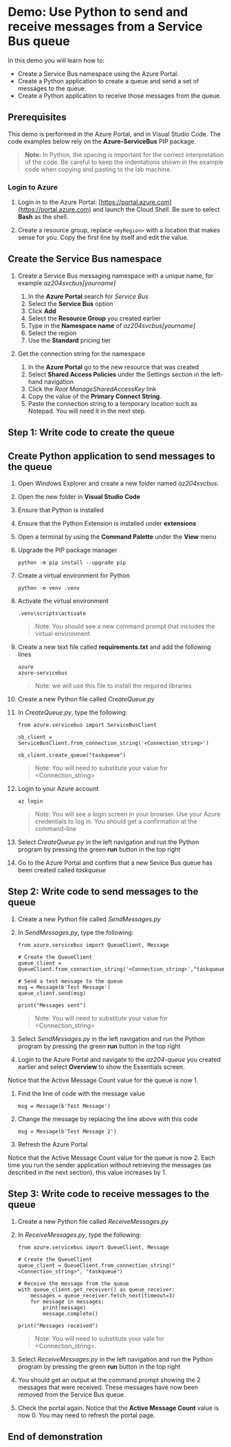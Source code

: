 
# Demo: Use Python to send and receive messages from a Service Bus queue

In this demo you will learn how to:

* Create a Service Bus namespace using the Azure Portal.
* Create a Python application to create a queue and send a set of messages to the queue.
* Create a Python application to receive those messages from the queue.


## Prerequisites

This demo is performed in the Azure Portal, and in Visual Studio Code. The code examples below rely on the **Azure-ServiceBus** PIP package.

>**Note:** In Python, the spacing is important for the correct interpretation of the code. Be careful to keep the indentations shown in the example code when copying and pasting to the lab machine.

### Login to Azure

1. Login in to the Azure Portal: [https://portal.azure.com](https://portal.azure.com) and launch the Cloud Shell. Be sure to select **Bash** as the shell.

1. Create a resource group, replace `<myRegion>` with a location that makes sense for you. Copy the first line by itself and edit the value.


## Create the Service Bus namespace

1. Create a Service Bus messaging namespace with a unique name, for example _az204svcbus[yourname]_ 
   
   1. In the **Azure Portal** search for _Service Bus_ 
   1. Select the **Service Bus** option
   1. Click **Add**
   1. Select the **Resource Group** you created earlier
   1. Type in the **Namespace name** of _az204svcbus[yourname]_ 
   1. Select the region
   1. Use the **Standard** pricing tier

1. Get the connection string for the namespace

   1. In the **Azure Portal** go to the new resource that was created
   1. Select **Shared Access Policies** under the Settings section in the left-hand navigation
   1. Click the _Root ManageSharedAccessKey_ link
   1. Copy the value of the **Primary Connect String**.  
   1. Paste the connection string to a temporary location such as Notepad. You will need it in the next step.

## Step 1: Write code to create the queue

## Create Python application to send messages to the queue

1. Open Windows Explorer and create a new folder named *az204svcbus*.

1. Open the new folder in **Visual Studio Code**

1. Ensure that Python is installed

1. Ensure that the Python Extension is installed under **extensions** 

1. Open a terminal by using the **Command Palette** under the **View** menu

1. Upgrade the PIP package manager 
    ```
    python -m pip install --upgrade pip
    ```
1. Create a virtual environment for Python
    ```
    python -m venv .venv
    ```
1.  Activate the virtual environment
    ```
    .venv\scripts\activate
    ```
    >Note: You should see a new command prompt that includes the virtual environment

1. Create a new text file called **requirements.txt** and add the following lines
    ```
    azure
    azure-servicebus
    ```
    >Note: we will use this file to install the required libraries
    
1. Create a new Python file called *CreateQueue.py*

1. In *CreateQueue.py*, type the following:

    ```
    from azure.servicebus import ServiceBusClient

    sb_client = ServiceBusClient.from_connection_string('<Connection_string>')

    sb_client.create_queue("taskqueue")
    ```
    >Note: You will need to substitute your value for <Connection_string> 
    
1. Login to your Azure account
    ```
    az login
    ```
    >Note: You will see a login screen in your browser. Use your Azure credentials to log in.  You should get a confirmation at the command-line
    
1.  Select _CreateQueue.py_ in the left navigation and run the Python program by pressing the green **run** button in the top right

1.  Go to the Azure Portal and confirm that a new Sevice Bus queue has been created called _taskqueue_


## Step 2: Write code to send messages to the queue

1. Create a new Python file called *SendMessages.py*

1. In *SendMessages.py*, type the following:

    ```
    from azure.servicebus import QueueClient, Message

    # Create the QueueClient
    queue_client = QueueClient.from_connection_string('<Connection_string>',"taskqueue")

    # Send a test message to the queue
    msg = Message(b'Test Message')
    queue_client.send(msg)

    print("Messages sent")

    ```
    >Note: You will need to substitute your value for <Connection_string> 
    
1.  Select _SendMessages.py_ in the left navigation and run the Python program by pressing the green **run** button in the top right

1. Login to the Azure Portal and navigate to the *az204-queue* you created earlier and select **Overview** to show the Essentials screen. 

Notice that the Active Message Count value for the queue is now 1. 

1.  Find the line of code with the message value
    ```
    msg = Message(b'Test Message')
    ```
1.  Change the message by replacing the line above with this code
    ```
    msg = Message(b'Test Message 2')
    ```
1. Refresh the Azure Portal     

Notice that the Active Message Count value for the queue is now 2. Each time you run the sender application without retrieving the messages (as described in the next section), this value increases by 1. 


## Step 3: Write code to receive messages to the queue

1. Create a new Python file called *ReceiveMessages.py*

1. In *ReceiveMessages.py*, type the following:

    ```
    from azure.servicebus import QueueClient, Message

    # Create the QueueClient
    queue_client = QueueClient.from_connection_string("<Connection_string>", "taskqueue")

    # Receive the message from the queue
    with queue_client.get_receiver() as queue_receiver:
        messages = queue_receiver.fetch_next(timeout=3)
        for message in messages:
            print(message)
            message.complete()

    print("Messages received")
    ```
    >Note: You will need to substitute your vale for <Connection_string>.  

1.  Select _ReceiveMessages.py_ in the left navigation and run the Python program by pressing the green **run** button in the top right

1. You should get an output at the command prompt showing the 2 messages that were received.  These messages have now been removed from the Service Bus queue. 

1. Check the portal again. Notice that the **Active Message Count** value is now 0. You may need to refresh the portal page.

## End of demonstration


